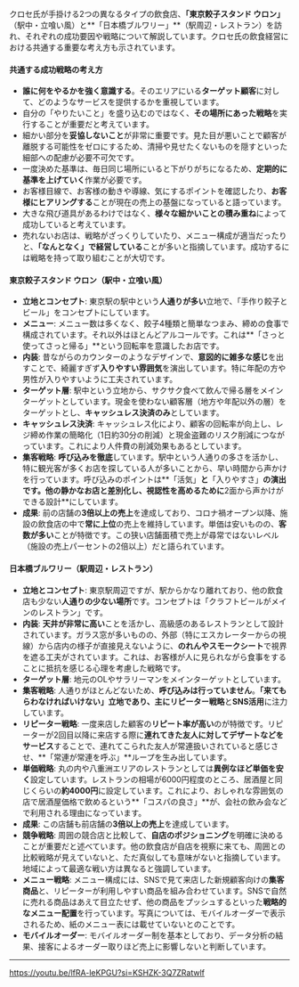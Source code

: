 
クロセ氏が手掛ける2つの異なるタイプの飲食店、**「東京餃子スタンド ウロン」**（駅中・立喰い風）と**「日本橋ブルワリー」**（駅周辺・レストラン）を訪れ、それぞれの成功要因や戦略について解説しています。クロセ氏の飲食経営における共通する重要な考え方も示されています。

#### 共通する成功戦略の考え方

- **誰に何をやるかを強く意識する**。そのエリアにいる**ターゲット顧客**に対して、どのようなサービスを提供するかを重視しています。
- 自分の「やりたいこと」を盛り込むのではなく、**その場所にあった戦略**を実行することが重要だと考えています。
- 細かい部分を**妥協しないこと**が非常に重要です。見た目が悪いことで顧客が離脱する可能性をゼロにするため、清掃や見せたくないものを隠すといった細部への配慮が必要不可欠です。
- 一度決めた基準は、毎日同じ場所にいると下がりがちになるため、**定期的に基準を上げていく**作業が必要です。
- お客様目線で、お客様の動きや導線、気にするポイントを確認したり、**お客様にヒアリングする**ことが現在の売上の基盤になっていると語っています。
- 大きな飛び道具があるわけではなく、**様々な細かいことの積み重ね**によって成功していると考えています。
- 売れないお店は、戦略がざっくりしていたり、メニュー構成が適当だったりと、**「なんとなく」で経営している**ことが多いと指摘しています。成功するには戦略を持って取り組むことが大切です。

#### 東京餃子スタンド ウロン（駅中・立喰い風）

- **立地とコンセプト**: 東京駅の駅中という**人通りが多い**立地で、「手作り餃子とビール」をコンセプトにしています。
- **メニュー**: メニュー数は多くなく、餃子4種類と簡単なつまみ、締めの食事で構成されています。それ以外はほとんどアルコールです。これは**「さっと使ってさっと帰る」**という回転率を意識したお店です。
- **内装**: 昔ながらのカウンターのようなデザインで、**意図的に雑多な感じ**を出すことで、綺麗すぎず**入りやすい雰囲気**を演出しています。特に年配の方や男性が入りやすいように工夫されています。
- **ターゲット層**: 駅中という立地から、サクサク食べて飲んで帰る層をメインターゲットとしています。現金を使わない顧客層（地方や年配以外の層）をターゲットとし、**キャッシュレス決済のみ**としています。
- **キャッシュレス決済**: キャッシュレス化により、顧客の回転率が向上し、レジ締め作業の簡略化（1日約30分の削減）と現金盗難のリスク削減につながっています。これにより人件費の削減効果もあるとしています。
- **集客戦略**: **呼び込みを徹底**しています。駅中という人通りの多さを活かし、特に観光客が多くお店を探している人が多いことから、早い時間から声かけを行っています。呼び込みのポイントは**「活気」**と**「入りやすさ」**の演出です。他の静かなお店と差別化し、視認性を高めるために**2面から声かけができる設計**にしています。
- **成果**: 前の店舗の**3倍以上の売上**を達成しており、コロナ禍オープン以降、施設の飲食店の中で**常に上位**の売上を維持しています。単価は安いものの、**客数が多い**ことが特徴です。この狭い店舗面積で売上が尋常ではないレベル（施設の売上パーセントの2倍以上）だと語られています。

#### 日本橋ブルワリー（駅周辺・レストラン）

- **立地とコンセプト**: 東京駅周辺ですが、駅からかなり離れており、他の飲食店も少ない**人通りの少ない場所**です。コンセプトは「クラフトビールがメインのレストラン」です。
- **内装**: **天井が非常に高い**ことを活かし、高級感のあるレストランとして設計されています。ガラス窓が多いものの、外部（特にエスカレーターからの視線）から店内の様子が直接見えないように、**のれんやスモークシート**で視界を遮る工夫がされています。これは、お客様が人に見られながら食事をすることに抵抗を感じる心理を考慮した戦略です。
- **ターゲット層**: 地元のOLやサラリーマンをメインターゲットとしています。
- **集客戦略**: 人通りがほとんどないため、**呼び込みは行っていません**。**「来てもらわなければいけない」**立地であり、主に**リピーター戦略**と**SNS活用**に注力しています。
- **リピーター戦略**: 一度来店した顧客の**リピート率が高い**のが特徴です。リピーターが2回目以降に来店する際に**連れてきた友人に対してデザートなどをサービス**することで、連れてこられた友人が常連扱いされていると感じさせ、**「常連が常連を呼ぶ」**ループを生み出しています。
- **単価戦略**: 丸の内や八重洲エリアのレストランとしては**異例なほど単価を安く**設定しています。レストランの相場が6000円程度のところ、居酒屋と同じくらいの**約4000円**に設定しています。これにより、おしゃれな雰囲気の店で居酒屋価格で飲めるという**「コスパの良さ」**が、会社の飲み会などで利用される理由になっています。
- **成果**: この店舗も前店舗の**3倍以上の売上**を達成しています。
- **競争戦略**: 周囲の競合店と比較して、**自店のポジショニング**を明確に決めることが重要だと述べています。他の飲食店が自店を視察に来ても、周囲との比較戦略が見えていないと、ただ真似しても意味がないと指摘しています。地域によって最適な戦い方は異なると強調しています。
- **メニュー戦略**: メニュー構成には、SNSで見て来店した新規顧客向けの**集客商品**と、リピーターが利用しやすい商品を組み合わせています。SNSで自然に売れる商品はあえて目立たせず、他の商品をプッシュするといった**戦略的なメニュー配置**を行っています。写真については、モバイルオーダーで表示されるため、紙のメニュー表には載せていないとのことです。
- **モバイルオーダー**: モバイルオーダー制を基本としており、データ分析の結果、接客によるオーダー取りほど売上に影響しないと判断しています。

---

https://youtu.be/lfRA-leKPGU?si=KSHZK-3Q7ZRatwlf
